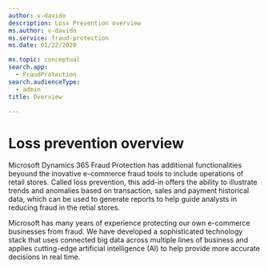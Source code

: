 ```yaml
---
author: v-davido
description: Loss Prevention overview
ms.author: v-davido
ms.service: fraud-protection
ms.date: 01/22/2020

ms.topic: conceptual
search.app: 
  - FraudProtection
search.audienceType:
  - admin
title: Overview

---
```



# Loss prevention overview

Microsoft Dynamics 365 Fraud Protection has additional functionalities beyound the inovative e-commerce fraud tools to include operations of retail stores. Called loss prevention, this add-in offers the ability to illustrate trends and anomalies based on transaction, sales and payment historical data, which can be used to generate reports to help guide analysts in reducing fraud in the retial stores. 
 

Microsoft has many years of experience protecting our own e-commerce businesses from fraud. We have developed a sophisticated technology stack that uses connected big data across multiple lines of business and applies cutting-edge artificial intelligence (AI) to help provide more accurate decisions in real time.

